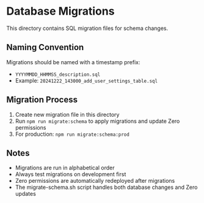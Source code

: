 # Database Migrations

This directory contains SQL migration files for schema changes.

## Naming Convention
Migrations should be named with a timestamp prefix:
- `YYYYMMDD_HHMMSS_description.sql`
- Example: `20241222_143000_add_user_settings_table.sql`

## Migration Process
1. Create new migration file in this directory
2. Run `npm run migrate:schema` to apply migrations and update Zero permissions
3. For production: `npm run migrate:schema:prod`

## Notes
- Migrations are run in alphabetical order
- Always test migrations on development first
- Zero permissions are automatically redeployed after migrations
- The migrate-schema.sh script handles both database changes and Zero updates